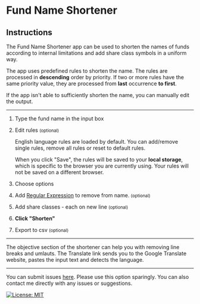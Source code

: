 # Fund Name Shortener
## Instructions

The Fund Name Shortener app can be used to shorten the names of funds according to internal limitations and add share class symbols in a uniform way.

The app uses predefined rules to shorten the name. The rules are processed in **descending** order by priority. If two or more rules have the same priority value, they are processed from **last** occurrence **to first**.

If the app isn't able to sufficiently shorten the name, you can manually edit the output.

* * *

1.  Type the fund name in the input box
2.  Edit rules <small>(optional)</small>

    English language rules are loaded by default. You can add/remove single rules, remove all rules or reset to default rules.

    When you click "Save", the rules will be saved to your **local storage**, which is specific to the browser you are currently using. Your rules will not be saved on a different browser.

3.  Choose options
4.  Add [Regular Expression](http://www.regular-expressions.info/ "Learn more about Regular Expressions.") to remove from name. <small>(optional)</small>
5.  Add share classes - each on new line <small>(optional)</small>
6.  **Click "Shorten"**
7.  Export to csv <small>(optional)</small>

* * *

The objective section of the shortener can help you with removing line breaks and umlauts. The Translate link sends you to the Google Translate website, pastes the input text and detects the language.

* * *

You can submit issues [here](https://gitreports.com/issue/mareksl/nameShortener/ "Submit an issue."). Please use this option sparingly. You can also contact me directly with any issues or suggestions.


[![License: MIT](https://img.shields.io/badge/License-MIT-yellow.svg)](https://github.com/mareksl/nameShortener/blob/master/LICENSE)
